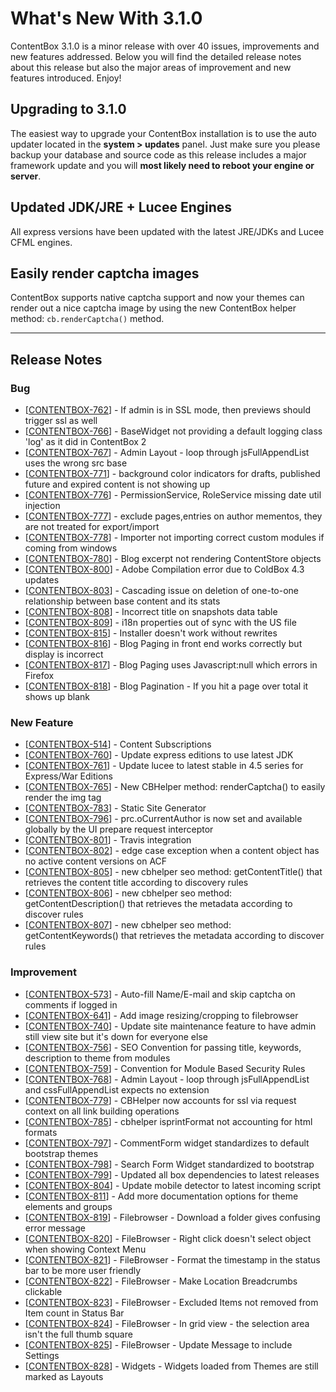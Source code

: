 # What's New With 3.1.0

ContentBox 3.1.0 is a minor release with over 40 issues, improvements and new features addressed.  Below you will find the detailed release notes about this release but also the major areas of improvement and new features introduced. Enjoy!

## Upgrading to 3.1.0

The easiest way to upgrade your ContentBox installation is to use the auto updater located in the **system > updates** panel. Just make sure you please backup your database and source code as this release includes a major framework update and you will **most likely need to reboot your engine or server**.

## Updated JDK/JRE + Lucee Engines
All express versions have been updated with the latest JRE/JDKs and Lucee CFML engines.

## Easily render captcha images
ContentBox supports native captcha support and now your themes can render out a nice captcha image by using the new ContentBox helper method: `cb.renderCaptcha()` method.



----

## Release Notes
            
### Bug

- [<a href='https://ortussolutions.atlassian.net/browse/CONTENTBOX-762'>CONTENTBOX-762</a>] -         If admin is in SSL mode, then previews should trigger ssl as well 
- [<a href='https://ortussolutions.atlassian.net/browse/CONTENTBOX-766'>CONTENTBOX-766</a>] -         BaseWidget not providing a default logging class &#39;log&#39; as it did in ContentBox 2
- [<a href='https://ortussolutions.atlassian.net/browse/CONTENTBOX-767'>CONTENTBOX-767</a>] -         Admin Layout - loop through jsFullAppendList uses the wrong src base
- [<a href='https://ortussolutions.atlassian.net/browse/CONTENTBOX-771'>CONTENTBOX-771</a>] -         background color indicators for drafts, published future and expired content is not showing up
- [<a href='https://ortussolutions.atlassian.net/browse/CONTENTBOX-776'>CONTENTBOX-776</a>] -         PermissionService, RoleService missing date util injection
- [<a href='https://ortussolutions.atlassian.net/browse/CONTENTBOX-777'>CONTENTBOX-777</a>] -         exclude pages,entries on author mementos, they are not treated for export/import
- [<a href='https://ortussolutions.atlassian.net/browse/CONTENTBOX-778'>CONTENTBOX-778</a>] -         Importer not importing correct custom modules if coming from windows
- [<a href='https://ortussolutions.atlassian.net/browse/CONTENTBOX-780'>CONTENTBOX-780</a>] -         Blog excerpt not rendering ContentStore objects
- [<a href='https://ortussolutions.atlassian.net/browse/CONTENTBOX-800'>CONTENTBOX-800</a>] -         Adobe Compilation error due to ColdBox 4.3 updates
- [<a href='https://ortussolutions.atlassian.net/browse/CONTENTBOX-803'>CONTENTBOX-803</a>] -         Cascading issue on deletion of one-to-one relationship between base content and its stats
- [<a href='https://ortussolutions.atlassian.net/browse/CONTENTBOX-808'>CONTENTBOX-808</a>] -         Incorrect title on snapshots data table
- [<a href='https://ortussolutions.atlassian.net/browse/CONTENTBOX-809'>CONTENTBOX-809</a>] -         i18n properties out of sync with the US file
- [<a href='https://ortussolutions.atlassian.net/browse/CONTENTBOX-815'>CONTENTBOX-815</a>] -         Installer doesn&#39;t work without rewrites
- [<a href='https://ortussolutions.atlassian.net/browse/CONTENTBOX-816'>CONTENTBOX-816</a>] -         Blog Paging in front end works correctly but display is incorrect
- [<a href='https://ortussolutions.atlassian.net/browse/CONTENTBOX-817'>CONTENTBOX-817</a>] -         Blog Paging uses Javascript:null which errors in Firefox
- [<a href='https://ortussolutions.atlassian.net/browse/CONTENTBOX-818'>CONTENTBOX-818</a>] -         Blog Pagination - If you hit a page over total it shows up blank
            
### New Feature

- [<a href='https://ortussolutions.atlassian.net/browse/CONTENTBOX-514'>CONTENTBOX-514</a>] -         Content Subscriptions
- [<a href='https://ortussolutions.atlassian.net/browse/CONTENTBOX-760'>CONTENTBOX-760</a>] -         Update express editions to use latest JDK
- [<a href='https://ortussolutions.atlassian.net/browse/CONTENTBOX-761'>CONTENTBOX-761</a>] -         Update lucee to latest stable in 4.5 series for Express/War Editions
- [<a href='https://ortussolutions.atlassian.net/browse/CONTENTBOX-765'>CONTENTBOX-765</a>] -         New CBHelper method: renderCaptcha() to easily render the img tag
- [<a href='https://ortussolutions.atlassian.net/browse/CONTENTBOX-783'>CONTENTBOX-783</a>] -         Static Site Generator
- [<a href='https://ortussolutions.atlassian.net/browse/CONTENTBOX-796'>CONTENTBOX-796</a>] -         prc.oCurrentAuthor is now set and available globally by the UI prepare request interceptor
- [<a href='https://ortussolutions.atlassian.net/browse/CONTENTBOX-801'>CONTENTBOX-801</a>] -         Travis integration
- [<a href='https://ortussolutions.atlassian.net/browse/CONTENTBOX-802'>CONTENTBOX-802</a>] -         edge case exception when a content object has no active content versions on ACF
- [<a href='https://ortussolutions.atlassian.net/browse/CONTENTBOX-805'>CONTENTBOX-805</a>] -         new cbhelper seo method: getContentTitle() that retrieves the content title according to discovery rules
- [<a href='https://ortussolutions.atlassian.net/browse/CONTENTBOX-806'>CONTENTBOX-806</a>] -         new cbhelper seo method: getContentDescription() that retrieves the metadata according to discover rules
- [<a href='https://ortussolutions.atlassian.net/browse/CONTENTBOX-807'>CONTENTBOX-807</a>] -         new cbhelper seo method: getContentKeywords() that retrieves the metadata according to discover rules

### Improvement

- [<a href='https://ortussolutions.atlassian.net/browse/CONTENTBOX-573'>CONTENTBOX-573</a>] -         Auto-fill Name/E-mail and skip captcha on comments if logged in
- [<a href='https://ortussolutions.atlassian.net/browse/CONTENTBOX-641'>CONTENTBOX-641</a>] -         Add image resizing/cropping to filebrowser
- [<a href='https://ortussolutions.atlassian.net/browse/CONTENTBOX-740'>CONTENTBOX-740</a>] -         Update site maintenance feature to have admin still view site but it&#39;s down for everyone else
- [<a href='https://ortussolutions.atlassian.net/browse/CONTENTBOX-756'>CONTENTBOX-756</a>] -         SEO Convention for passing title, keywords, description to theme from modules
- [<a href='https://ortussolutions.atlassian.net/browse/CONTENTBOX-759'>CONTENTBOX-759</a>] -         Convention for Module Based Security Rules
- [<a href='https://ortussolutions.atlassian.net/browse/CONTENTBOX-768'>CONTENTBOX-768</a>] -         Admin Layout - loop through jsFullAppendList and cssFullAppendList expects no extension
- [<a href='https://ortussolutions.atlassian.net/browse/CONTENTBOX-779'>CONTENTBOX-779</a>] -         CBHelper now accounts for ssl via request context on all link building operations
- [<a href='https://ortussolutions.atlassian.net/browse/CONTENTBOX-785'>CONTENTBOX-785</a>] -         cbhelper isprintFormat not accounting for html formats
- [<a href='https://ortussolutions.atlassian.net/browse/CONTENTBOX-797'>CONTENTBOX-797</a>] -         CommentForm widget standardizes to default bootstrap themes
- [<a href='https://ortussolutions.atlassian.net/browse/CONTENTBOX-798'>CONTENTBOX-798</a>] -         Search Form Widget standardized to bootstrap
- [<a href='https://ortussolutions.atlassian.net/browse/CONTENTBOX-799'>CONTENTBOX-799</a>] -         Updated all box dependencies to latest releases
- [<a href='https://ortussolutions.atlassian.net/browse/CONTENTBOX-804'>CONTENTBOX-804</a>] -         Update mobile detector to latest incoming script
- [<a href='https://ortussolutions.atlassian.net/browse/CONTENTBOX-811'>CONTENTBOX-811</a>] -         Add more documentation options for theme elements and groups
- [<a href='https://ortussolutions.atlassian.net/browse/CONTENTBOX-819'>CONTENTBOX-819</a>] -         Filebrowser - Download a folder gives confusing error message
- [<a href='https://ortussolutions.atlassian.net/browse/CONTENTBOX-820'>CONTENTBOX-820</a>] -         FileBrowser - Right click doesn&#39;t select object when showing Context Menu
- [<a href='https://ortussolutions.atlassian.net/browse/CONTENTBOX-821'>CONTENTBOX-821</a>] -         FileBrowser - Format the timestamp in the status bar to be more user friendly
- [<a href='https://ortussolutions.atlassian.net/browse/CONTENTBOX-822'>CONTENTBOX-822</a>] -         FileBrowser - Make Location Breadcrumbs clickable
- [<a href='https://ortussolutions.atlassian.net/browse/CONTENTBOX-823'>CONTENTBOX-823</a>] -         FileBrowser - Excluded Items not removed from Item count in Status Bar
- [<a href='https://ortussolutions.atlassian.net/browse/CONTENTBOX-824'>CONTENTBOX-824</a>] -         FileBrowser - In grid view - the selection area isn&#39;t the full thumb square
- [<a href='https://ortussolutions.atlassian.net/browse/CONTENTBOX-825'>CONTENTBOX-825</a>] -         FileBrowser - Update Message to include Settings
- [<a href='https://ortussolutions.atlassian.net/browse/CONTENTBOX-828'>CONTENTBOX-828</a>] -         Widgets - Widgets loaded from Themes are still marked as Layouts
                                        